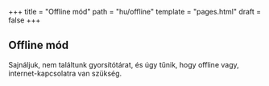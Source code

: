 +++
title = "Offline mód"
path = "hu/offline"
template = "pages.html"
draft = false
+++

## Offline mód

Sajnáljuk, nem találtunk gyorsítótárat, és úgy tűnik, hogy offline vagy, internet-kapcsolatra van szükség.
